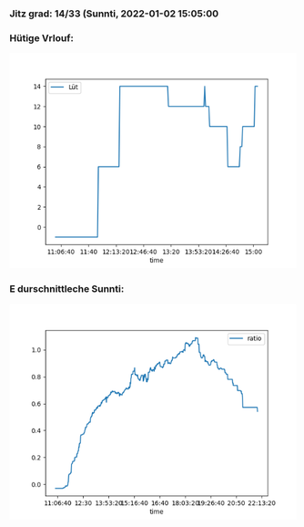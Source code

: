 ### Jitz grad: 14/33 (Sunnti, 2022-01-02 15:05:00

### Hütige Vrlouf:
![Graph](Today.png)

### E durschnittleche Sunnti:
![Graph](Sunnti.png)